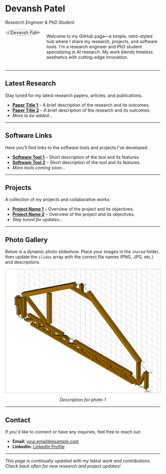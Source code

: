 <!--
   ____            _                       _     
  |  _ \ __ _  ___| |__   ___  _   _ _ __ | |__  
  | |_) / _` |/ __| '_ \ / _ \| | | | '_ \| '_ \ 
  |  __/ (_| | (__| | | | (_) | |_| | |_) | | | |
  |_|   \__,_|\___|_| |_|\___/ \__,_| .__/|_| |_|
                                   |_|            
-->

# Devansh Patel  
*Research Engineer & PhD Student*

<div style="display: flex; align-items: flex-start; margin-bottom: 20px;">
  <!-- Profile Picture -->
  <div style="flex: 0 0 auto; margin-right: 20px;">
    <!-- Update the image path below to match your file name in the 'shared' folder -->
    <img src="./shared/Devansh%20Patel.jpg" alt="Devansh Patel" 
         style="width: 200px; border-radius: 50%; border: 2px solid #ccc;">
  </div>
  <!-- Intro Text -->
  <div style="flex: 1;">
    <p>Welcome to my GitHub page—a simple, retro-styled hub where I share my research, projects, and software tools. 
    I'm a research engineer and PhD student specializing in AI research. My work blends timeless aesthetics 
    with cutting-edge innovation.</p>
  </div>
</div>

---

## Latest Research

Stay tuned for my latest research papers, articles, and publications.  
- **[Paper Title 1](#)** – A brief description of the research and its outcomes.  
- **[Paper Title 2](#)** – A brief description of the research and its outcomes.  
- *More to be added...*

---

## Software Links

Here you'll find links to the software tools and projects I've developed:  
- **[Software Tool 1](#)** – Short description of the tool and its features.  
- **[Software Tool 2](#)** – Short description of the tool and its features.  
- *More tools coming soon...*

---

## Projects

A collection of my projects and collaborative works:  
- **[Project Name 1](#)** – Overview of the project and its objectives.  
- **[Project Name 2](#)** – Overview of the project and its objectives.  
- *Stay tuned for updates...*

---

## Photo Gallery

Below is a dynamic photo slideshow. Place your images in the `shared` folder, then update the `slides` array with the correct file names (PNG, JPG, etc.) and descriptions.

<div id="slideshow-container" style="max-width: 600px; margin: auto; text-align: center;">
  <!-- Initial slide image -->
  <img id="slide" src="./shared/photo1.png" alt="Slideshow Image" 
       style="width: 100%; max-height: 400px; object-fit: cover; border: 1px solid #ccc;">
  <div id="slide-description" style="margin-top: 10px; font-style: italic;">Description for photo 1</div>
</div>

<script>
  // Array of slides - you can use PNG, JPG, GIF, etc.
  const slides = [
    { image: "./shared/photo1.png", description: "Description for photo 1" },
    { image: "./shared/photo2.jpg", description: "Description for photo 2" },
    { image: "./shared/photo3.png", description: "Description for photo 3" }
  ];
  
  let currentSlide = 0;
  
  function showSlide(index) {
    const slide = slides[index];
    document.getElementById("slide").src = slide.image;
    document.getElementById("slide-description").innerText = slide.description;
  }
  
  function nextSlide() {
    currentSlide = (currentSlide + 1) % slides.length;
    showSlide(currentSlide);
  }
  
  // Show the first slide immediately
  showSlide(currentSlide);

  // Change slide every 3 seconds
  setInterval(nextSlide, 3000);
</script>

---

## Contact

If you'd like to connect or have any inquiries, feel free to reach out:  
- **Email:** [your.email@example.com](mailto:your.email@example.com)  
- **LinkedIn:** [LinkedIn Profile](#)

---

*This page is continually updated with my latest work and contributions. Check back often for new research and project updates!*
